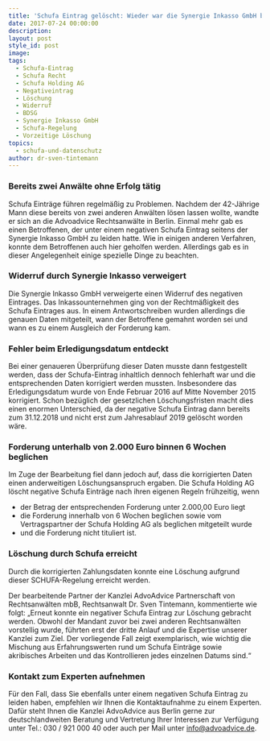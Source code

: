 ```yaml
---
title: 'Schufa Eintrag gelöscht: Wieder war die Synergie Inkasso GmbH beteiligt'
date: 2017-07-24 00:00:00
description:
layout: post
style_id: post
image:
tags:
  - Schufa-Eintrag
  - Schufa Recht
  - Schufa Holding AG
  - Negativeintrag
  - Löschung
  - Widerruf
  - BDSG
  - Synergie Inkasso GmbH
  - Schufa-Regelung
  - Vorzeitige Löschung
topics:
  - schufa-und-datenschutz
author: dr-sven-tintemann
---
```



### Bereits zwei Anw&auml;lte ohne Erfolg t&auml;tig

Schufa Eintr&auml;ge f&uuml;hren regelm&auml;&szlig;ig zu Problemen. Nachdem der 42-J&auml;hrige Mann diese bereits von zwei anderen Anw&auml;lten l&ouml;sen lassen wollte, wandte er sich an die Advoadvice Rechtsanw&auml;lte in Berlin. Einmal mehr gab es einen Betroffenen, der unter einem negativen Schufa Eintrag seitens der Synergie Inkasso GmbH zu leiden hatte. Wie in einigen anderen Verfahren, konnte dem Betroffenen auch hier geholfen werden. Allerdings gab es in dieser Angelegenheit einige spezielle Dinge zu beachten.

### Widerruf durch Synergie Inkasso verweigert

Die Synergie Inkasso GmbH verweigerte einen Widerruf des negativen Eintrages. Das Inkassounternehmen ging von der Rechtm&auml;&szlig;igkeit des Schufa Eintrages aus. In einem Antwortschreiben wurden allerdings die genauen Daten mitgeteilt, wann der Betroffene gemahnt worden sei und wann es zu einem Ausgleich der Forderung kam.

### Fehler beim Erledigungsdatum entdeckt

Bei einer genaueren &Uuml;berpr&uuml;fung dieser Daten musste dann festgestellt werden, dass der Schufa-Eintrag inhaltlich dennoch fehlerhaft war und die entsprechenden Daten korrigiert werden mussten. Insbesondere das Erledigungsdatum wurde von Ende Februar 2016 auf Mitte November 2015 korrigiert. Schon bez&uuml;glich der gesetzlichen L&ouml;schungsfristen macht dies einen enormen Unterschied, da der negative Schufa Eintrag dann bereits zum 31.12.2018 und nicht erst zum Jahresablauf 2019 gel&ouml;scht worden w&auml;re.

### Forderung unterhalb von 2.000 Euro binnen 6 Wochen beglichen

Im Zuge der Bearbeitung fiel dann jedoch auf, dass die korrigierten Daten einen anderweitigen L&ouml;schungsanspruch ergaben. Die Schufa Holding AG l&ouml;scht negative Schufa Eintr&auml;ge nach ihren eigenen Regeln fr&uuml;hzeitig, wenn

* der Betrag der entsprechenden Forderung unter 2.000,00 Euro liegt
* die Forderung innerhalb von 6 Wochen beglichen sowie vom Vertragspartner der Schufa Holding AG als beglichen mitgeteilt wurde
* und die Forderung nicht tituliert ist.

### L&ouml;schung durch Schufa erreicht

Durch die korrigierten Zahlungsdaten konnte eine L&ouml;schung aufgrund dieser SCHUFA-Regelung erreicht werden.

Der bearbeitende Partner der Kanzlei AdvoAdvice Partnerschaft von Rechtsanw&auml;lten mbB, Rechtsanwalt Dr. Sven Tintemann, kommentierte wie folgt: „Erneut konnte ein negativer Schufa Eintrag zur L&ouml;schung gebracht werden. Obwohl der Mandant zuvor bei zwei anderen Rechtsanw&auml;lten vorstellig wurde, f&uuml;hrten erst der dritte Anlauf und die Expertise unserer Kanzlei zum Ziel. Der vorliegende Fall zeigt exemplarisch, wie wichtig die Mischung aus Erfahrungswerten rund um Schufa Eintr&auml;ge sowie akribisches Arbeiten und das Kontrollieren jedes einzelnen Datums sind.“

### Kontakt zum Experten aufnehmen

F&uuml;r den Fall, dass Sie ebenfalls unter einem negativen Schufa Eintrag zu leiden haben, empfehlen wir Ihnen die Kontaktaufnahme zu einem Experten. Daf&uuml;r steht Ihnen die Kanzlei AdvoAdvice aus Berlin gerne zur deutschlandweiten Beratung und Vertretung Ihrer Interessen zur Verf&uuml;gung unter Tel.: 030 / 921 000 40 oder auch per Mail unter info@advoadvice.de.